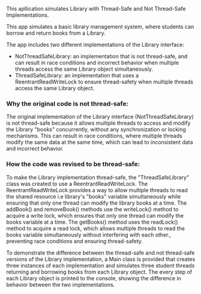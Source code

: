 This apllication simulates Library with Thread-Safe and Not Thread-Safe Implementations.

This app simulates a basic library management system, where students can borrow and return books from a Library.

The app includes two different implementations of the Library interface:
- NotThreadSafeLibrary: an implementation that is not thread-safe, and can result in race conditions and incorrect behavior when multiple threads access 
  the same Library object simultaneously.
- ThreadSafeLibrary: an implementation that uses a ReentrantReadWriteLock to ensure thread-safety when multiple threads access the same Library object.

### Why the original code is not thread-safe:
   The original implementation of the Library interface (NotThreadSafeLibrary) is not thread-safe because it allows multiple threads to access and modify the 
    Library "books" concurrently, without any synchronization or locking mechanisms. This can result in race conditions, where multiple threads modify the 
    same data at the same time, which can lead to inconsistent data and incorrect behavior.

### How the code was revised to be thread-safe:
   To make the Library implementation thread-safe, the "ThreadSafeLibrary" class was created to use a ReentrantReadWriteLock.
    The ReentrantReadWriteLock provides a way to allow multiple threads to read the shared resource i.e library's "books" variable simultaneously 
    while ensuring that only one thread can modify the library books at a time.
    The addBook() and removeBook() methods use the writeLock() method to acquire a write lock, which ensures that only one thread can modify the 
    books variable at a time. The getBooks() method uses the readLock() method to acquire a read lock, which allows multiple threads to read the 
    books variable simultaneously without interfering with each other., preventing race conditions and ensuring thread-safety.


To demonstrate the difference between the thread-safe and not thread-safe versions of the Library implementation, a Main class is provided that creates 
three instances of each implementation and simulates three student threads returning and borrowing books from each Library object. 
The every step of each Library object is printed to the console, showing the difference in behavior between the two implementations.
